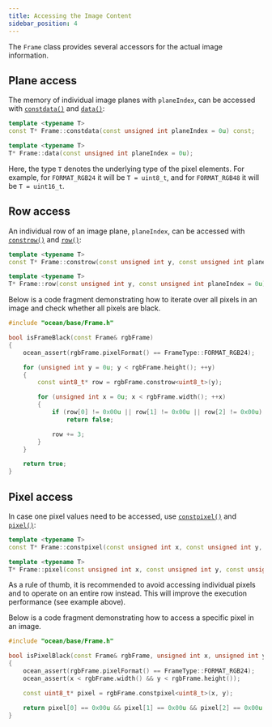 ```yaml
---
title: Accessing the Image Content
sidebar_position: 4
---
```


The `Frame` class provides several accessors for the actual image information.

## Plane access

The memory of individual image planes with `planeIndex`, can be accessed with [`constdata()`](https://github.com/facebookresearch/ocean/blob/v1.0.0/impl/ocean/base/Frame.h#L2706-L2707) and [`data()`](https://github.com/facebookresearch/ocean/blob/v1.0.0/impl/ocean/base/Frame.h#L2696-L2697):

```cpp
template <typename T>
const T* Frame::constdata(const unsigned int planeIndex = 0u) const;

template <typename T>
T* Frame::data(const unsigned int planeIndex = 0u);
```

Here, the type `T` denotes the underlying type of the pixel elements. For example, for `FORMAT_RGB24` it will be `T = uint8_t`, and for `FORMAT_RGB48` it will be `T = uint16_t`.

## Row access

An individual row of an image plane, `planeIndex`, can be accessed with [`constrow()`](https://github.com/facebookresearch/ocean/blob/v1.0.0/impl/ocean/base/Frame.h#L2742-L2743) and [`row()`](https://github.com/facebookresearch/ocean/blob/v1.0.0/impl/ocean/base/Frame.h#L2724-L2725):

```cpp
template <typename T>
const T* Frame::constrow(const unsigned int y, const unsigned int planeIndex = 0u) const;

template <typename T>
T* Frame::row(const unsigned int y, const unsigned int planeIndex = 0u);
```

Below is a code fragment demonstrating how to iterate over all pixels in an image and check whether all pixels are black.

```cpp
#include "ocean/base/Frame.h"

bool isFrameBlack(const Frame& rgbFrame)
{
    ocean_assert(rgbFrame.pixelFormat() == FrameType::FORMAT_RGB24);

    for (unsigned int y = 0u; y < rgbFrame.height(); ++y)
    {
        const uint8_t* row = rgbFrame.constrow<uint8_t>(y);

        for (unsigned int x = 0u; x < rgbFrame.width(); ++x)
        {
            if (row[0] != 0x00u || row[1] != 0x00u || row[2] != 0x00u)
                return false;

            row += 3;
        }
    }

    return true;
}
```

## Pixel access

In case one pixel values need to be accessed, use [`constpixel()`](https://github.com/facebookresearch/ocean/blob/v1.0.0/impl/ocean/base/Frame.h#L2822-L2823) and [`pixel()`](https://github.com/facebookresearch/ocean/blob/v1.0.0/impl/ocean/base/Frame.h#L2797-L2798):

```cpp
template <typename T>
const T* Frame::constpixel(const unsigned int x, const unsigned int y, const unsigned int planeIndex = 0u) const;

template <typename T>
T* Frame::pixel(const unsigned int x, const unsigned int y, const unsigned int planeIndex = 0u);
```

As a rule of thumb, it is recommended to avoid accessing individual pixels and to operate on an entire row instead.
This will improve the execution performance (see example above).

Below is a code fragment demonstrating how to access a specific pixel in an image.

```cpp
#include "ocean/base/Frame.h"

bool isPixelBlack(const Frame& rgbFrame, unsigned int x, unsigned int y)
{
    ocean_assert(rgbFrame.pixelFormat() == FrameType::FORMAT_RGB24);
    ocean_assert(x < rgbFrame.width() && y < rgbFrame.height());

    const uint8_t* pixel = rgbFrame.constpixel<uint8_t>(x, y);

    return pixel[0] == 0x00u && pixel[1] == 0x00u && pixel[2] == 0x00u;
}
```
